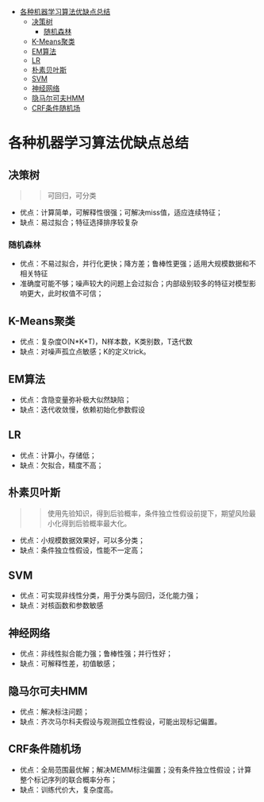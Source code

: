 <!-- TOC -->

- [各种机器学习算法优缺点总结](#各种机器学习算法优缺点总结)
    - [决策树](#决策树)
        - [随机森林](#随机森林)
    - [K-Means聚类](#k-means聚类)
    - [EM算法](#em算法)
    - [LR](#lr)
    - [朴素贝叶斯](#朴素贝叶斯)
    - [SVM](#svm)
    - [神经网络](#神经网络)
    - [隐马尔可夫HMM](#隐马尔可夫hmm)
    - [CRF条件随机场](#crf条件随机场)

<!-- /TOC -->
# 各种机器学习算法优缺点总结

## 决策树
>>可回归，可分类
- 优点：计算简单，可解释性很强；可解决miss值，适应连续特征；
- 缺点：易过拟合；特征选择排序较复杂

### 随机森林
- 优点：不易过拟合，并行化更快；降方差；鲁棒性更强；适用大规模数据和不相关特征
- 准确度可能不够；噪声较大的问题上会过拟合；内部级别较多的特征对模型影响更大，此时权值不可信；

## K-Means聚类
- 优点：复杂度O(N\*K\*T)，N样本数，K类别数，T迭代数
- 缺点：对噪声孤立点敏感；K的定义trick。

## EM算法
- 优点：含隐变量弥补极大似然缺陷；
- 缺点：迭代收敛慢，依赖初始化参数假设

## LR
- 优点：计算小，存储低；
- 缺点：欠拟合，精度不高；

## 朴素贝叶斯
>>使用先验知识，得到后验概率，条件独立性假设前提下，期望风险最小化得到后验概率最大化。
- 优点：小规模数据效果好，可以多分类；
- 缺点：条件独立性假设，性能不一定高；

## SVM
- 优点：可实现非线性分类，用于分类与回归，泛化能力强；
- 缺点：对核函数和参数敏感

## 神经网络
- 优点：非线性拟合能力强；鲁棒性强；并行性好；
- 缺点：可解释性差，初值敏感；

## 隐马尔可夫HMM
- 优点：解决标注问题；
- 缺点：齐次马尔科夫假设与观测孤立性假设，可能出现标记偏置。

## CRF条件随机场
- 优点：全局范围最优解；解决MEMM标注偏置；没有条件独立性假设；计算整个标记序列的联合概率分布；
- 缺点：训练代价大，复杂度高。

